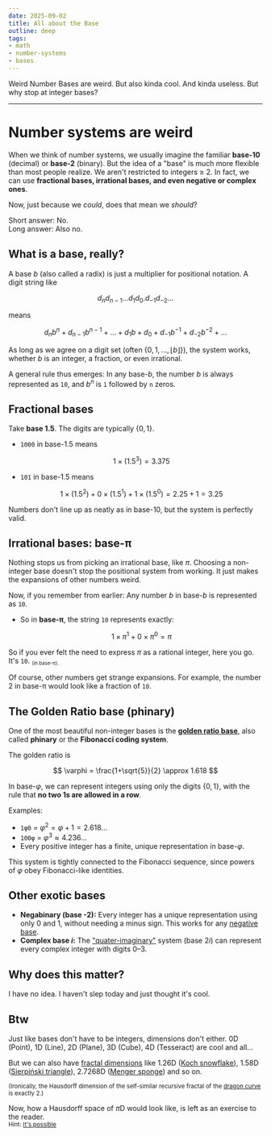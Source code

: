 ```yaml
---
date: 2025-09-02
title: All about the Base
outline: deep
tags:
- math
- number-systems
- bases
---
```

Weird Number Bases are weird. But also kinda cool. And kinda useless. But why stop at integer bases?

---

# Number systems are weird

When we think of number systems, we usually imagine the familiar **base-10** (decimal) or **base-2** (binary). But the idea of a "base" is much more flexible than most people realize. We aren't restricted to integers ≥ 2. In fact, we can use **fractional bases, irrational bases, and even negative or complex ones**.

Now, just because we _could_, does that mean we _should_?

Short answer: No. <br>
Long answer: Also no.

## What is a base, really?

A base $b$ (also called a radix) is just a multiplier for positional notation.
A digit string like

$$
d_n d_{n-1} \dots d_1 d_0 . d_{-1} d_{-2} \dots
$$

means

$$
d_n b^n + d_{n-1} b^{n-1} + \dots + d_1 b + d_0 + d_{-1} b^{-1} + d_{-2} b^{-2} + \dots
$$

As long as we agree on a digit set (often $\{0,1,\dots,\lfloor b \rfloor\}$), the system works, whether $b$ is an integer, a fraction, or even irrational.

A general rule thus emerges: In any base-$b$, the number $b$ is always represented as `10`, and $b^n$ is `1` followed by `n` zeros.

## Fractional bases

Take **base 1.5**. The digits are typically $\{0,1\}$.

* `1000` in base-1.5 means

  $$
  1 \times (1.5^3) = 3.375
  $$

* `101` in base-1.5 means

  $$
  1 \times (1.5^2) + 0 \times (1.5^1) + 1 \times (1.5^0) = 2.25 + 1 = 3.25
  $$

Numbers don't line up as neatly as in base-10, but the system is perfectly valid.

## Irrational bases: base-π

Nothing stops us from picking an irrational base, like $\pi$. Choosing a non-integer base doesn't stop the positional system from working. It just makes the expansions of other numbers weird.

Now, if you remember from earlier: Any number $b$ in base-$b$ is represented as `10`.

* So in **base-π**, the string `10` represents exactly:

  $$
  1 \times \pi^1 + 0 \times \pi^0 = \pi
  $$

So if you ever felt the need to express $\pi$ as a rational integer, here you go. It's `10`. <small><sub>(in base-π).</sub></small>

Of course, other numbers get strange expansions. For example, the number 2 in base-π would look like a fraction of `10`.

## The Golden Ratio base (phinary)

One of the most beautiful non-integer bases is the [**golden ratio base**](https://en.wikipedia.org/wiki/Golden_ratio_base), also called **phinary** or the **Fibonacci coding system**.

The golden ratio is

$$
\varphi = \frac{1+\sqrt{5}}{2} \approx 1.618
$$

In base-$\varphi$, we can represent integers using only the digits $\{0,1\}$, with the rule that **no two 1s are allowed in a row**.

Examples:

* `1φ0` = $\varphi^2 = \varphi + 1 = 2.618...$
* `100φ` = $\varphi^3 \approx 4.236...$
* Every positive integer has a finite, unique representation in base-$\varphi$.

This system is tightly connected to the Fibonacci sequence, since powers of $\varphi$ obey Fibonacci-like identities.

## Other exotic bases

* **Negabinary (base -2):** Every integer has a unique representation using only 0 and 1, without needing a minus sign. This works for any [negative base](https://en.wikipedia.org/wiki/Negative_base).
* **Complex base $i$:** The ["quater-imaginary"](https://en.wikipedia.org/wiki/Quater-imaginary_base) system (base $2i$) can represent every complex integer with digits 0–3.

## Why does this matter? 

I have no idea. I haven't slep today and just thought it's cool.


## Btw

Just like bases don't have to be integers, dimensions don't either. 0D (Point), 1D (Line), 2D (Plane), 3D (Cube), 4D (Tesseract) are cool and all...

But we can also have [fractal dimensions](https://en.wikipedia.org/wiki/Fractal_dimension) like 1.26D ([Koch snowflake](https://en.wikipedia.org/wiki/Koch_snowflake)), 1.58D ([Sierpiński triangle](https://en.wikipedia.org/wiki/Sierpi%C5%84ski_triangle)), 2.7268D ([Menger sponge](https://en.wikipedia.org/wiki/Menger_sponge)) and so on.

<small>(Ironically, the Hausdorff dimension of the self-similar recursive fractal of the [dragon curve](https://en.wikipedia.org/wiki/Dragon_curve) is exactly 2.)</small>

Now, how a Hausdorff space of $\pi$D would look like, is left as an exercise to the reader. <br>
<small>Hint: [It's possible](https://en.wikipedia.org/wiki/Iterated_function_system)</small>
